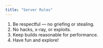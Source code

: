 ```yaml
---
title: "Server Rules"
---
```


1. Be respectful — no griefing or stealing.  
2. No hacks, x-ray, or exploits.  
3. Keep builds reasonable for performance.  
4. Have fun and explore!
